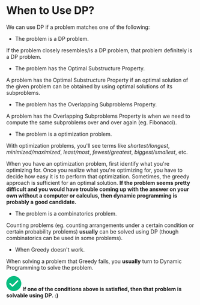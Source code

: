 # When to Use DP?

We can use DP if a problem matches one of the following:

-   The problem is a DP problem.

If the problem closely resembles/is a DP problem, that problem definitely is a DP problem.

-   The problem has the Optimal Substructure Property.

A problem has the Optimal Substructure Property if an optimal solution of the given problem can be obtained by using optimal solutions of its subproblems.

-   The problem has the Overlapping Subproblems Property.

A problem has the Overlapping Subproblems Property is when we need to compute the same subproblems over and over again (eg. Fibonacci).

-   The problem is a optimization problem.

With optimization problems, you'll see terms like _shortest/longest_, _minimized/maximized_, _least/most_, _fewest/greatest_, _biggest/smallest_, etc.

When you have an optimization problem, first identify what you're optimizing for. Once you realize what you're optimizing for, you have to decide how easy it is to perform that optimization. Sometimes, the greedy approach is sufficient for an optimal solution. **If the problem seems pretty difficult and you would have trouble coming up with the answer on your own without a computer or calculus, then dynamic programming is probably a good candidate.**

-   The problem is a combinatorics problem.

Counting problems (eg. counting arrangements under a certain condition or certain probability problems) **usually** can be solved using DP (though combinatorics can be used in some problems).

- When Greedy doesn't work.

When solving a problem that Greedy fails, you **usually** turn to Dynamic Programming to solve the problem.

**<svg width="40px" height="40px" viewBox="0 0 80 80" class="LeftIcon__DoneCircle-sc-1cpzjum-3 iGryjH"><path d="M80 40c0 22.091-17.909 40-40 40s-40-17.909-40-40c0-22.091 17.909-40 40-40s40 17.909 40 40zM31.331 57.066c0.456 0.19 0.946 0.286 1.44 0.284 0.511-0.001 1.015-0.111 1.481-0.322 0.452-0.205 0.857-0.5 1.19-0.868l27.21-27.176c0.702-0.703 1.097-1.656 1.097-2.65 0-0.991-0.392-1.942-1.091-2.645-0.345-0.353-0.757-0.633-1.212-0.825-0.457-0.193-0.949-0.292-1.445-0.292s-0.987 0.099-1.445 0.292c-0.454 0.192-0.866 0.472-1.211 0.824l-24.58 24.548-10.146-10.083c-0.711-0.663-1.651-1.023-2.623-1.006s-1.898 0.411-2.585 1.098c-0.687 0.687-1.081 1.614-1.098 2.585s0.343 1.912 1.006 2.623l0.015 0.016 12.78 12.78c0.347 0.351 0.761 0.629 1.216 0.818z" fill="#08BD80" fill-rule="unset" clip-rule="unset" stroke-linecap="butt" stroke-linejoin="miter"></path></svg> If one of the conditions above is satisfied, then that problem is solvable using DP. :)**
